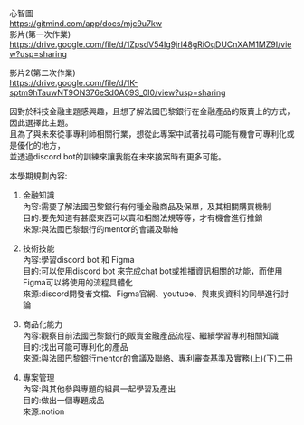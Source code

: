 心智圖  
https://gitmind.com/app/docs/mjc9u7kw  
影片(第一次作業)  
https://drive.google.com/file/d/1ZpsdV54Ig9jrl48gRiOqDUCnXAM1MZ9I/view?usp=sharing  

影片2(第二次作業)   
https://drive.google.com/file/d/1K-sptm9hTauwNT9ON376eSd0A09S_0I0/view?usp=sharing


因對於科技金融主題感興趣，且想了解法國巴黎銀行在金融產品的販賣上的方式，因此選擇此主題。  
且為了與未來從事專利師相關行業，想從此專案中試著找尋可能有機會可專利化或是優化的地方，  
並透過discord bot的訓練來讓我能在未來接案時有更多可能。  

本學期規劃內容:
1. 金融知識  
 內容:需要了解法國巴黎銀行有何種金融商品及保單，及其相關購買機制  
 目的:要先知道有甚麼東西可以賣和相關法規等等，才有機會進行推銷  
 來源:與法國巴黎銀行的mentor的會議及聯絡  
 
2. 技術技能  
 內容:學習discord bot 和 Figma  
 目的:可以使用discord bot 來完成chat bot或推播資訊相關的功能，而使用Figma可以將使用的流程具體化  
 來源:discord開發者文檔、Figma官網、youtube、與東吳資科的同學進行討論 
 
3. 商品化能力  
 內容:觀察目前法國巴黎銀行的販賣金融產品流程、繼續學習專利相關知識  
 目的:找出可能可專利化的產品  
 來源:與法國巴黎銀行mentor的會議及聯絡、專利審查基準及實務(上)(下)二冊    
 
4. 專案管理  
  內容:與其他參與專題的組員一起學習及產出  
  目的:做出一個專題成品  
  來源:notion  
 



 
